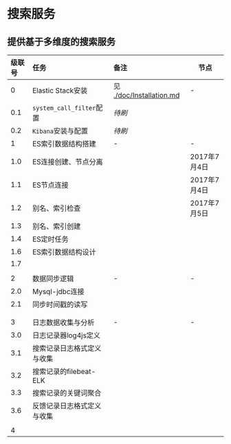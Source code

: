 
# 搜索服务

## 提供基于多维度的搜索服务

|级联号|任务|备注|节点|
|:---|:---|:---|---|
|0|Elastic Stack安装|见 [./doc/Installation.md](./doc/Installation.md)|-|
|0.1|`system_call_filter`配置|*待刷*||
|0.2|`Kibana`安装与配置|*待刷*||
|1|ES索引数据结构搭建|-|-|
|1.0|ES连接创建、节点分离||2017年7月4日|
|1.1|ES节点连接||2017年7月4日|
|1.2|别名、索引检查||2017年7月5日|
|1.3|别名、索引创建|||
|1.4|ES定时任务|||
|1.6|ES索引数据结构设计|||
|1.7||||
|||||
|2|数据同步逻辑|-|-|
|2.0|Mysql-jdbc连接|||
|2.1|同步时间戳的读写|||
|||||
|||||
|3|日志数据收集与分析|-|-|
|3.0|日志记录器log4js定义|||
|3.1|搜索记录日志格式定义与收集|||
|3.2|搜索记录的filebeat-ELK|||
|3.3|搜索记录的关键词聚合|||
|3.6|反馈记录日志格式定义与收集|||
||||
|4||||